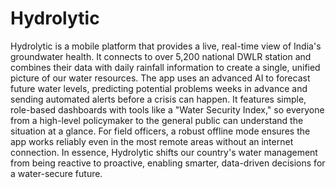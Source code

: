 # Hydrolytic

Hydrolytic is a mobile platform that provides a live, real-time view of India's groundwater health. It connects to over 5,200 national DWLR station  and combines their data with daily rainfall information to create a single, unified picture of our water resources.
​The app uses an advanced AI to forecast future water levels, predicting potential problems weeks in advance and sending automated alerts before a crisis can happen.  It features simple, role-based dashboards with tools like a "Water Security Index," so everyone from a high-level policymaker to the general public can understand the situation at a glance.
​For field officers, a robust offline mode ensures the app works reliably even in the most remote areas without an internet connection. In essence, Hydrolytic shifts our country's water management from being reactive to proactive, enabling smarter, data-driven decisions for a water-secure future.
